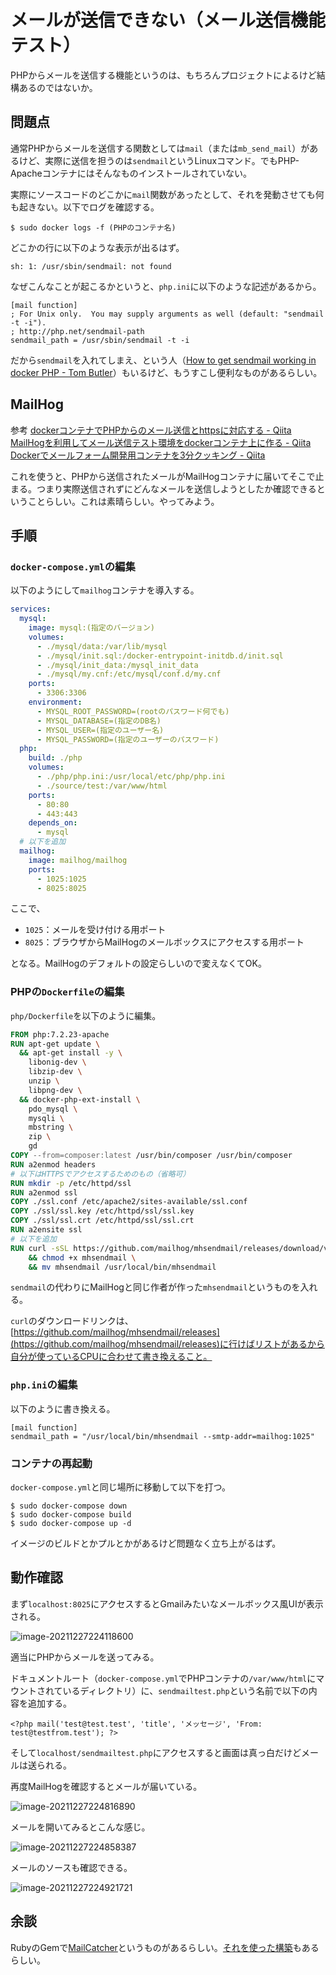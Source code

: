 # メールが送信できない（メール送信機能テスト）

PHPからメールを送信する機能というのは、もちろんプロジェクトによるけど結構あるのではないか。

## 問題点

通常PHPからメールを送信する関数としては`mail`（または`mb_send_mail`）があるけど、実際に送信を担うのは`sendmail`というLinuxコマンド。でもPHP-Apacheコンテナにはそんなものインストールされていない。

実際にソースコードのどこかに`mail`関数があったとして、それを発動させても何も起きない。以下でログを確認する。

~~~shell
$ sudo docker logs -f (PHPのコンテナ名)
~~~

どこかの行に以下のような表示が出るはず。

~~~
sh: 1: /usr/sbin/sendmail: not found
~~~

なぜこんなことが起こるかというと、`php.ini`に以下のような記述があるから。

~~~
[mail function]
; For Unix only.  You may supply arguments as well (default: "sendmail -t -i").
; http://php.net/sendmail-path
sendmail_path = /usr/sbin/sendmail -t -i
~~~

だから`sendmail`を入れてしまえ、という人（[How to get sendmail working in docker PHP - Tom Butler](https://r.je/sendmail-php-docker)）もいるけど、もうすこし便利なものがあるらしい。

## MailHog

参考
[dockerコンテナでPHPからのメール送信とhttpsに対応する - Qiita](https://qiita.com/kinoleaf/items/0b0002aa03993e58e2f0)
[MailHogを利用してメール送信テスト環境をdockerコンテナ上に作る - Qiita](https://qiita.com/kobatei/items/1b8b0ca5e8737235dccd)
[Dockerでメールフォーム開発用コンテナを3分クッキング - Qiita](https://qiita.com/mach3/items/33d486420c6821582c87)

これを使うと、PHPから送信されたメールがMailHogコンテナに届いてそこで止まる。つまり実際送信されずにどんなメールを送信しようとしたか確認できるということらしい。これは素晴らしい。やってみよう。

## 手順

### `docker-compose.yml`の編集

以下のようにして`mailhog`コンテナを導入する。

~~~yaml
services:
  mysql:
    image: mysql:(指定のバージョン)
    volumes:
      - ./mysql/data:/var/lib/mysql
      - ./mysql/init.sql:/docker-entrypoint-initdb.d/init.sql
      - ./mysql/init_data:/mysql_init_data
      - ./mysql/my.cnf:/etc/mysql/conf.d/my.cnf
    ports:
      - 3306:3306
    environment:
      - MYSQL_ROOT_PASSWORD=(rootのパスワード何でも)
      - MYSQL_DATABASE=(指定のDB名)
      - MYSQL_USER=(指定のユーザー名)
      - MYSQL_PASSWORD=(指定のユーザーのパスワード)
  php:
    build: ./php
    volumes:
      - ./php/php.ini:/usr/local/etc/php/php.ini
      - ./source/test:/var/www/html
    ports:
      - 80:80
      - 443:443
    depends_on:
      - mysql
  # 以下を追加
  mailhog:
    image: mailhog/mailhog
    ports:
      - 1025:1025
      - 8025:8025
~~~

ここで、

* `1025`：メールを受け付ける用ポート
* `8025`：ブラウザからMailHogのメールボックスにアクセスする用ポート

となる。MailHogのデフォルトの設定らしいので変えなくてOK。

### PHPの`Dockerfile`の編集

`php/Dockerfile`を以下のように編集。

~~~dockerfile
FROM php:7.2.23-apache
RUN apt-get update \
  && apt-get install -y \
    libonig-dev \
    libzip-dev \
    unzip \
    libpng-dev \
  && docker-php-ext-install \
    pdo_mysql \
    mysqli \
    mbstring \
    zip \
    gd
COPY --from=composer:latest /usr/bin/composer /usr/bin/composer
RUN a2enmod headers
# 以下はHTTPSでアクセスするためのもの（省略可）
RUN mkdir -p /etc/httpd/ssl
RUN a2enmod ssl
COPY ./ssl.conf /etc/apache2/sites-available/ssl.conf
COPY ./ssl/ssl.key /etc/httpd/ssl/ssl.key
COPY ./ssl/ssl.crt /etc/httpd/ssl/ssl.crt
RUN a2ensite ssl
# 以下を追加
RUN curl -sSL https://github.com/mailhog/mhsendmail/releases/download/v0.2.0/mhsendmail_linux_386 -o mhsendmail \
    && chmod +x mhsendmail \
    && mv mhsendmail /usr/local/bin/mhsendmail
~~~

`sendmail`の代わりにMailHogと同じ作者が作った`mhsendmail`というものを入れる。

`curl`のダウンロードリンクは、[https://github.com/mailhog/mhsendmail/releases](https://github.com/mailhog/mhsendmail/releases)に行けばリストがあるから自分が使っているCPUに合わせて書き換えること。

### `php.ini`の編集

以下のように書き換える。

~~~
[mail function]
sendmail_path = "/usr/local/bin/mhsendmail --smtp-addr=mailhog:1025"
~~~

### コンテナの再起動

`docker-compose.yml`と同じ場所に移動して以下を打つ。

~~~shell
$ sudo docker-compose down
$ sudo docker-compose build
$ sudo docker-compose up -d
~~~

イメージのビルドとかプルとかがあるけど問題なく立ち上がるはず。

## 動作確認

まず`localhost:8025`にアクセスするとGmailみたいなメールボックス風UIが表示される。

![image-20211227224118600](image/sendmail/image-20211227224118600.png)

適当にPHPからメールを送ってみる。

ドキュメントルート（`docker-compose.yml`でPHPコンテナの`/var/www/html`にマウントされているディレクトリ）に、`sendmailtest.php`という名前で以下の内容を追加する。

~~~php+HTML
<?php mail('test@test.test', 'title', 'メッセージ', 'From: test@testfrom.test'); ?>
~~~

そして`localhost/sendmailtest.php`にアクセスすると画面は真っ白だけどメールは送られる。

再度MailHogを確認するとメールが届いている。

![image-20211227224816890](image/sendmail/image-20211227224816890.png)

メールを開いてみるとこんな感じ。

![image-20211227224858387](image/sendmail/image-20211227224858387.png)

メールのソースも確認できる。

![image-20211227224921721](image/sendmail/image-20211227224921721.png)

## 余談

RubyのGemで[MailCatcher](https://mailcatcher.me/)というものがあるらしい。[それを使った構築](https://goodlife.tech/posts/mailcatcher)もあるらしい。
